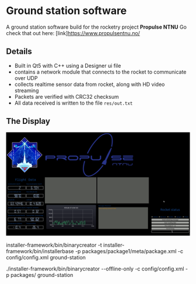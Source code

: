 # Ground station software
A ground station software build for the rocketry project **Propulse NTNU**
Go check that out here: [link]https://www.propulsentnu.no/
## Details
- Built in Qt5 with C++ using a Designer ui file
- contains a network module that connects to the rocket to communicate over UDP
- collects realtime sensor data from rocket, along with HD video streaming
- Packets are verified with CRC32 checksum
- All data received is written to the file `res/out.txt`
## The Display
![alt text](https://raw.githubusercontent.com/mariusud/Ground-station/master/res/sample_screenshot.png)

installer-framework/bin/binarycreator -t installer-framework/bin/installerbase -p packages/package1/meta/package.xml -c config/config.xml ground-station


./installer-framework/bin/binarycreator --offline-only -c config/config.xml -p packages/ ground-station